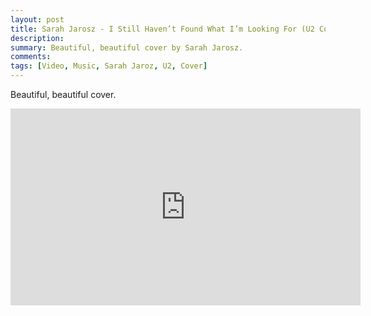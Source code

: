 ```yaml
---
layout: post
title: Sarah Jarosz - I Still Haven’t Found What I’m Looking For (U2 Cover)
description: 
summary: Beautiful, beautiful cover by Sarah Jarosz.
comments: 
tags: [Video, Music, Sarah Jaroz, U2, Cover]
---
```


Beautiful, beautiful cover.

<div class="youtube-embed-container">
	<iframe width="560" height="315" src="https://www.youtube.com/embed/OAcu5g8AMEs&origin=https://oddsnends.netlify.app" title="YouTube video player" frameborder="0" allow="accelerometer; autoplay; clipboard-write; encrypted-media; gyroscope; picture-in-picture" allowfullscreen></iframe>
</div>